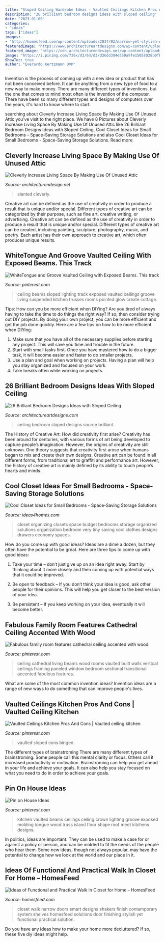 ```yaml
---
title: "Sloped Ceiling Wardrobe Ideas - Vaulted Ceilings Kitchen Pros And Cons"
description: "26 brilliant bedroom designs ideas with sloped ceiling"
date: "2023-01-09"
categories:
- "ideas"
tags: ["ideas"]
images:
- "http://homesfeed.com/wp-content/uploads/2017/02/narrow-yet-stylish-walk-in-closet-with-white-finishing-and-closet-system.jpg"
featuredImage: "https://www.architectureartdesigns.com/wp-content/uploads/2013/11/2624.jpg"
featured_image: "https://cdn.architecturendesign.net/wp-content/uploads/2015/12/AD-Attic-Living-Space-Design-13.jpeg"
image: "https://i.pinimg.com/736x/d3/6d/d3/d36dd304e559a9fe15058028b0fbb377--wood-ceilings-vaulted-ceilings.jpg"
ShowToc: true
author: "Everardo Kertzmann DVM"
---
```



Invention is the process of coming up with a new idea or product that has not been conceived before. It can be anything from a new type of food to a new way to make money. There are many different types of inventions, but the one that comes to mind most often is the invention of the computer. There have been so many different types and designs of computers over the years, it's hard to know where to start.

	

		
searching about Cleverly Increase Living Space By Making Use Of Unused Attic you've visit to the right place. We have 8 Pictures about Cleverly Increase Living Space By Making Use Of Unused Attic like 26 Brilliant Bedroom Designs Ideas with Sloped Ceiling, Cool Closet Ideas for Small Bedrooms - Space-Saving Storage Solutions and also Cool Closet Ideas for Small Bedrooms - Space-Saving Storage Solutions. Read more:
		
    
## Cleverly Increase Living Space By Making Use Of Unused Attic

<img loading=lazy src="https://cdn.architecturendesign.net/wp-content/uploads/2015/12/AD-Attic-Living-Space-Design-13.jpeg" onerror="this.onerror=null;this.src='https://tse3.mm.bing.net/th?id=OIP.ag3jeOpytdGtbUyAebuRpQHaE7&amp;pid=15.1';" alt="Cleverly Increase Living Space By Making Use Of Unused Attic">

_Source: architecturendesign.net_

>slanted cleverly. 

	

Creative art can be defined as the use of creativity in order to produce a result that is unique and/or special. Different types of creative art can be categorized by their purpose, such as fine art, creative writing, or advertising.
Creative art can be defined as the use of creativity in order to produce a result that is unique and/or special. Different types of creative art can be created, including painting, sculpture, photography, music, and poetry. Each artist has their own approach to creative art, which often produces unique results.

    
## WhiteTongue And Groove Vaulted Ceiling With Exposed Beams. This Track

<img loading=lazy src="https://i.pinimg.com/736x/1f/43/7d/1f437dc55641851c769ba95aa1b97e12--sloped-ceiling-ceiling-beams.jpg" onerror="this.onerror=null;this.src='https://tse3.mm.bing.net/th?id=OIP.9yt6i941Emc3RfAxfHw5VgHaKq&amp;pid=15.1';" alt="WhiteTongue and Groove Vaulted Ceiling with Exposed Beams. This track">

_Source: pinterest.com_

>ceiling beams sloped lighting track exposed vaulted ceilings groove living suspended kitchen trusses rooms pointed glow create cottage. 

	

Tips: How can you be more efficient when DIYing?
Are you tired of always having to take the time to do things the right way? If so, then consider trying out DIY projects. By doing your own project, you can be more efficient and get the job done quickly. Here are a few tips on how to be more efficient when DIYing: 
1. Make sure that you have all of the necessary supplies before starting any project. This will save you time and trouble in the future.
2. Start with small tasks first. Once you have mastered how to do a bigger task, it will become easier and faster to do smaller projects. 
3. Use a plan and goal when working on projects. Having a plan will help you stay organized and focused on your work. 
4. Take breaks often while working on projects.

    
## 26 Brilliant Bedroom Designs Ideas With Sloped Ceiling

<img loading=lazy src="https://www.architectureartdesigns.com/wp-content/uploads/2013/11/2624.jpg" onerror="this.onerror=null;this.src='https://tse1.mm.bing.net/th?id=OIP.q60LoBWqvnzLYyLmxvB87AAAAA&amp;pid=15.1';" alt="26 Brilliant Bedroom Designs Ideas with Sloped Ceiling">

_Source: architectureartdesigns.com_

>ceiling bedroom sloped designs source brilliant. 

	

The History of Creative Art: How did creativity first arise?
Creativity has been around for centuries, with various forms of art being developed to capture people’s imagination. However, the origins of creativity are still unknown. One theory suggests that creativity first arose when humans began to mix and create their own designs. Creative art can be found in all different forms, from traditional art to graffiti and performance art. However, the history of creative art is mainly defined by its ability to touch people’s hearts and minds.

    
## Cool Closet Ideas For Small Bedrooms - Space-Saving Storage Solutions

<img loading=lazy src="http://www.ideas4homes.com/wp-content/uploads/2015/08/Attractive-Transparent-Drawers-under-White-Clothes-Hanger-Used-in-Brilliant-Closet-Ideas-for-Small-Bedrooms.jpg" onerror="this.onerror=null;this.src='https://tse2.mm.bing.net/th?id=OIP.zJgInvgRUErJIuYvTCf1jwHaJ4&amp;pid=15.1';" alt="Cool Closet Ideas for Small Bedrooms - Space-Saving Storage Solutions">

_Source: ideas4homes.com_

>closet organizing closets space budget bedrooms storage organized solutions organization bedroom very tiny saving cool clothes designs drawers economy spaces. 

	

How do you come up with good ideas?
Ideas are a dime a dozen, but they often have the potential to be great. Here are three tips to come up with good ideas:
1. Take your time – don’t just give up on an idea right away. Start by thinking about it more closely and then coming up with potential ways that it could be improved.

2. Be open to feedback – If you don’t think your idea is good, ask other people for their opinions. This will help you get closer to the best version of your idea.

3. Be persistent – If you keep working on your idea, eventually it will become better.

    
## Fabulous Family Room Features Cathedral Ceiling Accented With Wood

<img loading=lazy src="https://s-media-cache-ak0.pinimg.com/736x/8a/c6/4f/8ac64f8315def348116234ad0b3d13f3.jpg" onerror="this.onerror=null;this.src='https://tse2.mm.bing.net/th?id=OIP.DhQYFCuTaHu5bksHX5n0jAHaHQ&amp;pid=15.1';" alt="Fabulous family room features cathedral ceiling accented with wood">

_Source: pinterest.com_

>ceiling cathedral living beams wood rooms vaulted built walls vertical ceilings framing paneled window bedroom sectional transitional accented fabulous features. 

	

What are some of the most common invention ideas?
Invention ideas are a range of new ways to do something that can improve people's lives.

    
## Vaulted Ceilings Kitchen Pros And Cons | Vaulted Ceiling Kitchen

<img loading=lazy src="https://i.pinimg.com/736x/79/1b/57/791b57d44056254cd323ad5ddac082ec.jpg" onerror="this.onerror=null;this.src='https://tse1.mm.bing.net/th?id=OIP.NIoGtaI96VKSAdI-ctKtjQHaMd&amp;pid=15.1';" alt="Vaulted Ceilings Kitchen Pros And Cons | Vaulted ceiling kitchen">

_Source: pinterest.com_

>vaulted sloped cons binged. 

	

The different types of brainstroming
There are many different types of brainstroming. Some people call this mental clarity or focus. Others call it increased productivity or motivation. Brainstroming can help you get ahead in your life and achieve your goals. It can also help you stay focused on what you need to do in order to achieve your goals.

    
## Pin On House Ideas

<img loading=lazy src="https://i.pinimg.com/736x/d3/6d/d3/d36dd304e559a9fe15058028b0fbb377--wood-ceilings-vaulted-ceilings.jpg" onerror="this.onerror=null;this.src='https://tse3.mm.bing.net/th?id=OIP.ro513qybr3fOFxi-_W_tvQDGEs&amp;pid=15.1';" alt="Pin on House Ideas">

_Source: pinterest.com_

>kitchen vaulted beams ceilings ceiling crown lighting groove exposed molding tongue wood truss island floor shape roof meet kitchens designs. 

	

In politics, ideas are important. They can be used to make a case for or against a policy or person, and can be molded to fit the needs of the people who hear them. Some new ideas, though not always popular, may have the potential to change how we look at the world and our place in it.

    
## Ideas Of Functional And Practical Walk In Closet For Home – HomesFeed

<img loading=lazy src="http://homesfeed.com/wp-content/uploads/2017/02/narrow-yet-stylish-walk-in-closet-with-white-finishing-and-closet-system.jpg" onerror="this.onerror=null;this.src='https://tse1.mm.bing.net/th?id=OIP.kxce9pVQB_tNviIoqK01rQHaJ4&amp;pid=15.1';" alt="Ideas of Functional and Practical Walk In Closet for Home – HomesFeed">

_Source: homesfeed.com_

>closet walk narrow doors smart designs shakers finish contemporary system shelves homesfeed solutions door finishing stylish yet functional practical solution. 

	

Do you have any ideas how to make your home more decluttered? If so, these five diy ideas might help.

